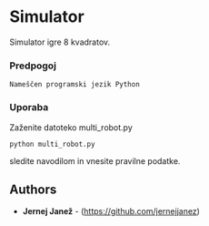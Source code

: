 # Simulator

Simulator igre 8 kvadratov.

### Predpogoj

```
Nameščen programski jezik Python
```

### Uporaba

Zaženite datoteko multi_robot.py

```
python multi_robot.py
```

sledite navodilom in vnesite pravilne podatke.

## Authors

* **Jernej Janež** - (https://github.com/jernejjanez)
